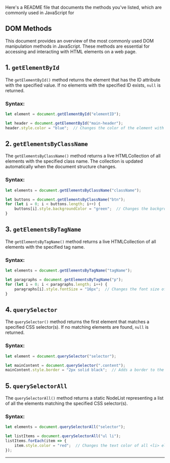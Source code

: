 Here's a README file that documents the methods you've listed, which are commonly used in JavaScript for 

## **DOM Methods**

This document provides an overview of the most commonly used DOM manipulation methods in JavaScript. These methods are essential for accessing and interacting with HTML elements on a web page.

## 1. `getElementById`

The `getElementById()` method returns the element that has the ID attribute with the specified value. If no elements with the specified ID exists, `null` is returned.

### Syntax:
```javascript
let element = document.getElementById("elementID");
```

```javascript
let header = document.getElementById("main-header");
header.style.color = "blue";  // Changes the color of the element with id 'main-header' to blue.
```

## 2. `getElementsByClassName`

The `getElementsByClassName()` method returns a live HTMLCollection of all elements with the specified class name. The collection is updated automatically when the document structure changes.

### Syntax:
```javascript
let elements = document.getElementsByClassName("className");
```

```javascript
let buttons = document.getElementsByClassName("btn");
for (let i = 0; i < buttons.length; i++) {
    buttons[i].style.backgroundColor = "green";  // Changes the background color of all elements with the class 'btn' to green.
}
```

## 3. `getElementsByTagName`

The `getElementsByTagName()` method returns a live HTMLCollection of all elements with the specified tag name.

### Syntax:
```javascript
let elements = document.getElementsByTagName("tagName");
```

```javascript
let paragraphs = document.getElementsByTagName("p");
for (let i = 0; i < paragraphs.length; i++) {
    paragraphs[i].style.fontSize = "16px";  // Changes the font size of all <p> elements to 16px.
}
```

## 4. `querySelector`

The `querySelector()` method returns the first element that matches a specified CSS selector(s). If no matching elements are found, `null` is returned.

### Syntax:
```javascript
let element = document.querySelector("selector");
```

```javascript
let mainContent = document.querySelector(".content");
mainContent.style.border = "2px solid black";  // Adds a border to the first element with the class 'content'.
```

## 5. `querySelectorAll`

The `querySelectorAll()` method returns a static NodeList representing a list of all the elements matching the specified CSS selector(s).

### Syntax:
```javascript
let elements = document.querySelectorAll("selector");
```

```javascript
let listItems = document.querySelectorAll("ul li");
listItems.forEach(item => {
    item.style.color = "red";  // Changes the text color of all <li> elements inside <ul> to red.
});
```
---